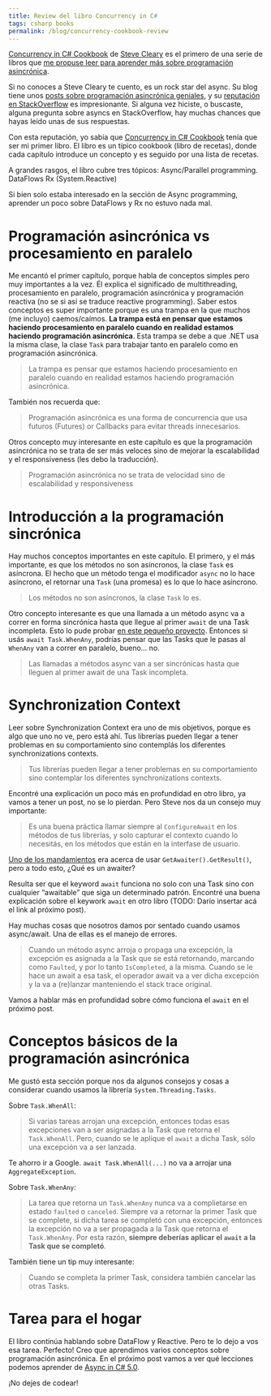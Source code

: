 ```yaml
---
title: Review del libro Concurrency in C#
tags: csharp books
permalink: /blog/concurrency-cookbook-review
---
```


[Concurrency in C# Cookbook](https://www.amazon.com/gp/product/B00KCY2CB4) de [Steve Cleary](https://twitter.com/aSteveCleary) es el primero de una serie de libros que [me propuse leer para aprender más sobre programación asincrónica](https://www.hardkoded.com/es/blog/yendo-a-las-profundidades-async).

Si no conoces a Steve Cleary te cuento, es un rock star del async. Su blog tiene unos [posts sobre programación asincrónica geniales](https://blog.stephencleary.com/2012/02/async-and-await.html), y su [reputación en StackOverflow](https://stackoverflow.com/users/263693/stephen-cleary) es impresionante. Si alguna vez hiciste, o buscaste, alguna pregunta sobre asyncs en StackOverflow, hay muchas chances que hayas leído unas de sus respuestas.

Con esta reputación, yo sabía que [Concurrency in C# Cookbook](https://www.amazon.com/gp/product/B00KCY2CB4) tenía que ser mi primer libro. 
El libro es un típico cookbook (libro de recetas), donde cada capítulo introduce un concepto y es seguido por una lista de recetas.

A grandes rasgos, el libro cubre tres tópicos:
Async/Parallel programming.
DataFlows
Rx (System.Reactive)

Si bien solo estaba interesado en la sección de Async programming, aprender un poco sobre DataFlows y Rx no estuvo nada mal.

# Programación asincrónica vs procesamiento en paralelo

Me encantó el primer capítulo, porque habla de conceptos simples pero muy importantes a la vez. Él explica el significado de multithreading, procesamiento en paralelo, programación asincrónica y programación reactiva (no se si así se traduce reactive programming). Saber estos conceptos es super importante porque es una trampa en la que muchos (me incluyo) caemos/caímos. **La trampa está en pensar que estamos haciendo procesamiento en paralelo cuando en realidad estamos haciendo programación asincrónica**. Esta trampa se debe a que .NET usa la misma clase, la clase `Task` para trabajar tanto en paralelo como en programación asincrónica.

> La trampa es pensar que estamos haciendo procesamiento en paralelo cuando en realidad estamos haciendo programación asincrónica.

También nos recuerda que:

> Programación asincrónica es una forma de concurrencia que usa futuros (Futures) or Callbacks para evitar threads innecesarios.

Otros concepto muy interesante en este capítulo es que la programación asincrónica no se trata de ser más veloces sino de mejorar la escalabilidad y el responsiveness (les debo la traducción).

> Programación asincrónica no se trata de velocidad sino de escalabilidad y responsiveness

# Introducción a la programación sincrónica

Hay muchos conceptos importantes en este capítulo. El primero, y el más importante, es que los métodos no son asíncronos, la clase `Task` es asíncrona. El hecho que un método tenga el modificador `async` no lo hace asíncrono, el retornar una `Task` (una promesa) es lo que lo hace asíncrono.

> Los métodos no son asíncronos, la clase `Task` lo es.

Otro concepto interesante es que una llamada a un método async va a correr en forma sincrónica hasta que llegue al primer `await` de una Task incompleta. Esto lo pude probar [en este pequeño proyecto](https://github.com/kblok/async-programming-talk/blob/master/AwaitDemo/Program.cs). 
Entonces si usás `await Task.WhenAny`, podrías pensar que las Tasks que le pasas al `WhenAny` van a correr en paralelo, bueno… no.

> Las llamadas a métodos async van a ser sincrónicas hasta que lleguen al primer await de una Task incompleta.

# Synchronization Context

Leer sobre Synchronization Context era uno de mis objetivos, porque es algo que uno no ve, pero está ahí. Tus librerías pueden llegar a tener problemas en su comportamiento sino contemplás los diferentes synchronizations contexts.

> Tus librerías pueden llegar a tener problemas en su comportamiento sino contemplar los diferentes synchronizations contexts.

Encontré una explicación un poco más en profundidad en otro libro, ya vamos a tener un post, no se lo pierdan. Pero Steve nos da un consejo muy importante:

> Es una buena práctica llamar siempre al `ConfigureAwait` en los métodos de tus librerías, y solo capturar el contexto cuando lo necesitás, en los métodos que están en la interfase de usuario.

[Uno de los mandamientos](http://www.hardkoded.com/es/blog/yendo-a-las-profundidades-async) era acerca de usar `GetAwaiter().GetResult()`, pero a todo esto, ¿Qué es un awaiter?

Resulta ser que el keyword `await` funciona no solo con una Task sino con cualquier “awaitable” que siga un determinado patrón. Encontré una buena explicación sobre el keywork `await` en otro libro (TODO: Darío insertar acá el link al próximo post).

Hay muchas cosas que nosotros damos por sentado cuando usamos async/await. Una de ellas es el manejo de errores.

> Cuando un método async arroja o propaga una excepción, la excepción es asignada a la Task que se está retornando, marcando como `Faulted`, y por lo tanto `IsCompleted`, a la misma. Cuando se le hace un await a esa task, el operador await va a ver dicha excepción y la va a (re)lanzar manteniendo el stack trace original.

Vamos a hablar más en profundidad sobre cómo funciona el `await` en el próximo post.

# Conceptos básicos de la programación asincrónica

Me gustó esta sección porque nos da algunos consejos y cosas a considerar cuando usamos la librería `System.Threading.Tasks`.

Sobre `Task.WhenAll`:

> Si varias tareas arrojan una excepción, entonces todas esas excepciones van a ser asignadas a la Task que retorna el `Task.WhenAll`. Pero, cuando se le aplique el `await` a dicha Task, sólo una excepción va a ser lanzada.

Te ahorro ir a Google. `await Task.WhenAll(...)` no va a arrojar una `AggregateException`.

Sobre  `Task.WhenAny`:

> La tarea que retorna un `Task.WhenAny` nunca va a complietarse en estado `faulted` o `canceled`. Siempre va a retornar la primer Task que se complete, si dicha tarea se completó con una excepción, entonces la excepción no va a ser propagada a la Task que retorna el `Task.WhenAny`. Por esta razón, **siempre deberías aplicar el `await` a la Task que se completó**.

También tiene un tip muy interesante:

> Cuando se completa la primer Task, considera también cancelar las otras Tasks.

# Tarea para el hogar

El libro continúa hablando sobre DataFlow y Reactive. Pero te lo dejo a vos esa tarea.
Perfecto! Creo que aprendimos varios conceptos sobre programación asincrónica. En el próximo post vamos a ver qué lecciones podemos aprender de [Async in C# 5.0](https://www.amazon.com/Async-5-0-Unleash-Power/dp/1449337163).

¡No dejes de codear!

